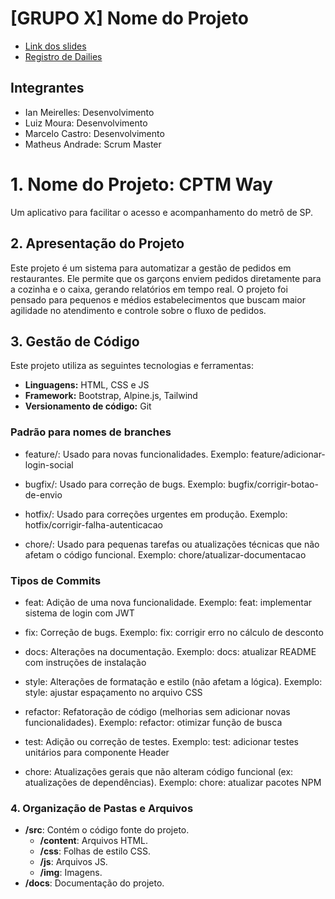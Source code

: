 # [GRUPO X] Nome do Projeto

- [Link dos slides](https://docs.google.com/presentation/d/1WhcmPL6o3zCwUjxxyQNF7d44-AmTVTR8ej00qzn1UnQ/edit?usp=sharing)
- [Registro de Dailies](https://docs.google.com/document/d/1vSZhW51dhtNj-8pVV2NqcxydRceb_y7opwrtA5_hyyk/edit?tab=t.0)

## Integrantes

- Ian Meirelles: Desenvolvimento
- Luiz Moura: Desenvolvimento
- Marcelo Castro: Desenvolvimento
- Matheus Andrade: Scrum Master

# 1. Nome do Projeto: CPTM Way

Um aplicativo para facilitar o acesso e acompanhamento do metrô de SP.

## 2. Apresentação do Projeto

Este projeto é um sistema para automatizar a gestão de pedidos em restaurantes. Ele permite que os garçons enviem pedidos diretamente para a cozinha e o caixa, gerando relatórios em tempo real. O projeto foi pensado para pequenos e médios estabelecimentos que buscam maior agilidade no atendimento e controle sobre o fluxo de pedidos.

## 3. Gestão de Código

Este projeto utiliza as seguintes tecnologias e ferramentas:

- **Linguagens:** HTML, CSS e JS
- **Framework:** Bootstrap, Alpine.js, Tailwind
- **Versionamento de código:** Git

### Padrão para nomes de branches

- feature/: Usado para novas funcionalidades.
Exemplo: feature/adicionar-login-social

- bugfix/: Usado para correção de bugs.
Exemplo: bugfix/corrigir-botao-de-envio

- hotfix/: Usado para correções urgentes em produção.
Exemplo: hotfix/corrigir-falha-autenticacao

- chore/: Usado para pequenas tarefas ou atualizações técnicas que não afetam o código funcional.
Exemplo: chore/atualizar-documentacao

### Tipos de Commits

- feat: Adição de uma nova funcionalidade.
Exemplo: feat: implementar sistema de login com JWT

- fix: Correção de bugs.
Exemplo: fix: corrigir erro no cálculo de desconto

- docs: Alterações na documentação.
Exemplo: docs: atualizar README com instruções de instalação

- style: Alterações de formatação e estilo (não afetam a lógica).
Exemplo: style: ajustar espaçamento no arquivo CSS

- refactor: Refatoração de código (melhorias sem adicionar novas funcionalidades).
Exemplo: refactor: otimizar função de busca

- test: Adição ou correção de testes.
Exemplo: test: adicionar testes unitários para componente Header

- chore: Atualizações gerais que não alteram código funcional (ex: atualizações de dependências).
Exemplo: chore: atualizar pacotes NPM

### 4. Organização de Pastas e Arquivos

- **/src**: Contém o código fonte do projeto.
  - **/content**: Arquivos HTML.
  - **/css**: Folhas de estilo CSS.
  - **/js**: Arquivos JS.
  - **/img**: Imagens.
- **/docs**: Documentação do projeto.
